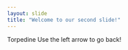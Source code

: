 ```yaml
---
layout: slide
title: "Welcome to our second slide!"
---
```

Torpedine
Use the left arrow to go back!
